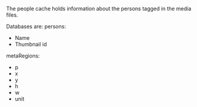 
The people cache holds information about the persons tagged in the media files.

Databases are:
persons:
- Name
- Thumbnail id

metaRegions:
- p
- x
- y
- h
- w
- unit

